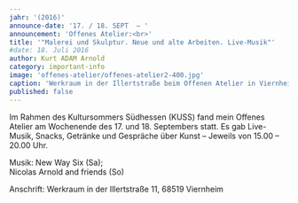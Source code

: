 ```yaml
---
jahr: '(2016)'
announce-date: '17. / 18. SEPT  – '
announcement: 'Offenes Atelier:<br>'
title: '"Malerei und Skulptur. Neue und alte Arbeiten. Live-Musik"'
#date: 18. Juli 2016
author: Kurt ADAM Arnold
category: important-info
image: 'offenes-atelier/offenes-atelier2-400.jpg'
caption: 'Werkraum in der Illertstraße beim Offenen Atelier in Viernheim'
published: false
---
```


Im Rahmen des Kultursommers Südhessen (KUSS) fand mein Offenes Atelier am Wochenende des 17. und 18. Septembers statt. Es gab Live-Musik, Snacks, Getränke und Gespräche über Kunst – Jeweils von 15.00 – 20.00 Uhr.


Musik: New Way Six (Sa); <br>Nicolas Arnold and friends (So)

Anschrift: Werkraum in der Illertstraße 11, 68519 Viernheim
